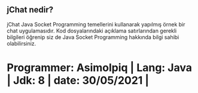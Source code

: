 ## jChat nedir?

jChat Java Socket Programming temellerini kullanarak yapılmış örnek bir chat uygulamasıdır. Kod dosyalarındaki açıklama satırlarından gerekli bilgileri öğrenip siz de Java Socket Programming hakkında bilgi sahibi olabilirsiniz.

# Programmer: Asimolpiq | Lang: Java | Jdk: 8 | date: 30/05/2021 |
